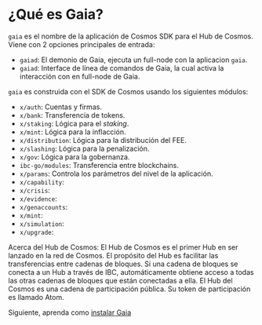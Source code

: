 <!--
order: 1
markdown-link-check-disable
-->

# ¿Qué es Gaia?

`gaia` es el nombre de la aplicación de Cosmos SDK para el Hub de Cosmos. Viene
con 2 opciones principales de entrada:

*   `gaiad`: El demonio de Gaia, ejecuta un full-node con la aplicacion `gaia`.
*   `gaiad`: Interface de línea de comandos de Gaia, la cual activa la interacción
    con en full-node de Gaia.

`gaia` es construida con el SDK de Cosmos usando los siguientes módulos:

*   `x/auth`: Cuentas y firmas.
*   `x/bank`: Transferencia de tokens.
*   `x/staking`: Lógica para el *staking*.
*   `x/mint`: Lógica para la inflacción.
*   `x/distribution`: Lógica para la distribución del FEE.
*   `x/slashing`: Lógica para la penalización.
*   `x/gov`: Lógica para la gobernanza.
*   `ibc-go/modules`: Transferencia entre blockchains.
*   `x/params`: Controla los parámetros del nivel de la aplicación.
*   `x/capability`:
*   `x/crisis`:
*   `x/evidence`:
*   `x/genaccounts`:
*   `x/mint`:
*   `x/simulation`:
*   `x/upgrade`:

Acerca del Hub de Cosmos: El Hub de Cosmos es el primer Hub en ser lanzado en la
red de Cosmos. El propósito del Hub es facilitar las transferencias entre
cadenas de bloques. Si una cadena de bloques se conecta a un Hub a través de
IBC, automáticamente obtiene acceso a todas las otras cadenas de bloques que
están conectadas a ella. El Hub del Cosmos es una cadena de participación
pública. Su token de participación es llamado Atom.

Siguiente, aprenda como [instalar Gaia](./installation.md)

<!-- markdown-link-check-enable -->
